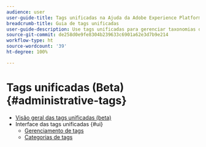 ```yaml
---
audience: user
user-guide-title: Tags unificadas na Ajuda da Adobe Experience Platform
breadcrumb-title: Guia de tags unificadas
user-guide-description: Use tags unificadas para gerenciar taxonomias de metadados. Saiba como criar categorias de tags e tags.
source-git-commit: de258d0e9fe8304b239633c6901a62e3d7b9e214
workflow-type: ht
source-wordcount: '39'
ht-degree: 100%

---
```



# Tags unificadas (Beta){#administrative-tags}

* [Visão geral das tags unificadas (beta)](overview.md)
* Interface das tags unificadas {#ui}
   * [Gerenciamento de tags](ui/managing-tags.md)
   * [Categorias de tags](ui/tags-categories.md)
